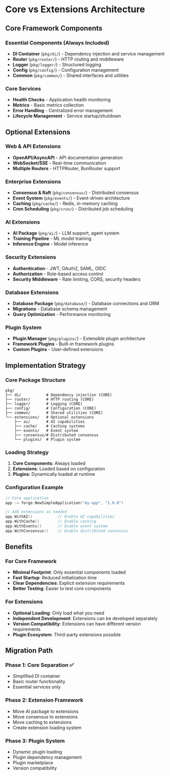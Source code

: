 # Core vs Extensions Architecture

## Core Framework Components

### Essential Components (Always Included)
- **DI Container** (`pkg/di/`) - Dependency injection and service management
- **Router** (`pkg/router/`) - HTTP routing and middleware
- **Logger** (`pkg/logger/`) - Structured logging
- **Config** (`pkg/config/`) - Configuration management
- **Common** (`pkg/common/`) - Shared interfaces and utilities

### Core Services
- **Health Checks** - Application health monitoring
- **Metrics** - Basic metrics collection
- **Error Handling** - Centralized error management
- **Lifecycle Management** - Service startup/shutdown

## Optional Extensions

### Web & API Extensions
- **OpenAPI/AsyncAPI** - API documentation generation
- **WebSocket/SSE** - Real-time communication
- **Multiple Routers** - HTTPRouter, BunRouter support

### Enterprise Extensions
- **Consensus & Raft** (`pkg/consensus/`) - Distributed consensus
- **Event System** (`pkg/events/`) - Event-driven architecture
- **Caching** (`pkg/cache/`) - Redis, in-memory caching
- **Cron Scheduling** (`pkg/cron/`) - Distributed job scheduling

### AI Extensions
- **AI Package** (`pkg/ai/`) - LLM support, agent system
- **Training Pipeline** - ML model training
- **Inference Engine** - Model inference

### Security Extensions
- **Authentication** - JWT, OAuth2, SAML, OIDC
- **Authorization** - Role-based access control
- **Security Middleware** - Rate limiting, CORS, security headers

### Database Extensions
- **Database Package** (`pkg/database/`) - Database connections and ORM
- **Migrations** - Database schema management
- **Query Optimization** - Performance monitoring

### Plugin System
- **Plugin Manager** (`pkg/plugins/`) - Extensible plugin architecture
- **Framework Plugins** - Built-in framework plugins
- **Custom Plugins** - User-defined extensions

## Implementation Strategy

### Core Package Structure
```
pkg/
├── di/           # Dependency injection (CORE)
├── router/       # HTTP routing (CORE)
├── logger/       # Logging (CORE)
├── config/       # Configuration (CORE)
├── common/       # Shared utilities (CORE)
└── extensions/   # Optional extensions
    ├── ai/       # AI capabilities
    ├── cache/    # Caching systems
    ├── events/   # Event system
    ├── consensus/# Distributed consensus
    └── plugins/  # Plugin system
```

### Loading Strategy
1. **Core Components**: Always loaded
2. **Extensions**: Loaded based on configuration
3. **Plugins**: Dynamically loaded at runtime

### Configuration Example
```go
// Core application
app := forge.NewSimpleApplication("my-app", "1.0.0")

// Add extensions as needed
app.WithAI()           // Enable AI capabilities
app.WithCache()        // Enable caching
app.WithEvents()       // Enable event system
app.WithConsensus()    // Enable distributed consensus
```

## Benefits

### For Core Framework
- **Minimal Footprint**: Only essential components loaded
- **Fast Startup**: Reduced initialization time
- **Clear Dependencies**: Explicit extension requirements
- **Better Testing**: Easier to test core components

### For Extensions
- **Optional Loading**: Only load what you need
- **Independent Development**: Extensions can be developed separately
- **Version Compatibility**: Extensions can have different version requirements
- **Plugin Ecosystem**: Third-party extensions possible

## Migration Path

### Phase 1: Core Separation ✅
- Simplified DI container
- Basic router functionality
- Essential services only

### Phase 2: Extension Framework
- Move AI package to extensions
- Move consensus to extensions
- Move caching to extensions
- Create extension loading system

### Phase 3: Plugin System
- Dynamic plugin loading
- Plugin dependency management
- Plugin marketplace
- Version compatibility
